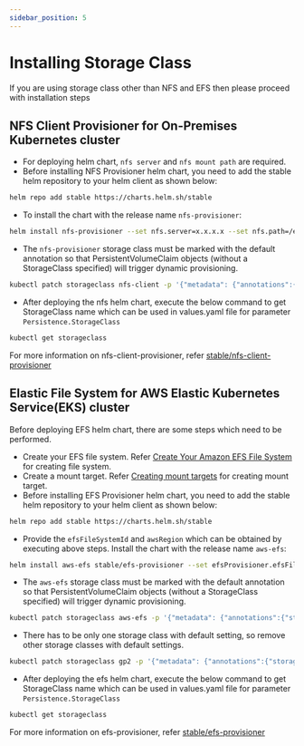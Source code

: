 ```yaml
---
sidebar_position: 5
---
```


# Installing Storage Class
 If you are using storage class other than NFS and EFS then please proceed with installation steps
## NFS Client Provisioner for On-Premises Kubernetes cluster
* For deploying helm chart, `nfs server` and `nfs mount path` are required.
* Before installing NFS Provisioner helm chart, you need to add the stable helm repository to your helm client as shown below:
```bash
helm repo add stable https://charts.helm.sh/stable
```
* To install the chart with the release name `nfs-provisioner`:
```bash
helm install nfs-provisioner --set nfs.server=x.x.x.x --set nfs.path=/exported/path stable/nfs-client-provisioner
```
* The `nfs-provisioner` storage class must be marked with the default annotation so that PersistentVolumeClaim objects (without a StorageClass specified) will trigger dynamic provisioning.
```bash
kubectl patch storageclass nfs-client -p '{"metadata": {"annotations":{"storageclass.kubernetes.io/is-default-class":"true"}}}'
```
* After deploying the nfs helm chart, execute the below command to get StorageClass name which can be used in values.yaml file for parameter `Persistence.StorageClass`
```bash
kubectl get storageclass
```
For more information on nfs-client-provisioner, refer [stable/nfs-client-provisioner](https://github.com/helm/charts/tree/master/stable/nfs-client-provisioner)
## Elastic File System for AWS Elastic Kubernetes Service(EKS) cluster 
Before deploying EFS helm chart, there are some steps which need to be performed.
* Create your EFS file system. Refer [Create Your Amazon EFS File System](https://docs.aws.amazon.com/efs/latest/ug/gs-step-two-create-efs-resources.html) for creating file system.
* Create a mount target. Refer [Creating mount targets](https://docs.aws.amazon.com/efs/latest/ug/accessing-fs.html) for creating mount target.
* Before installing EFS Provisioner helm chart, you need to add the stable helm repository to your helm client as shown below:
```bash
helm repo add stable https://charts.helm.sh/stable
```
* Provide the `efsFileSystemId` and `awsRegion` which can be obtained by executing above steps. Install the chart with the release name `aws-efs`:
```bash
helm install aws-efs stable/efs-provisioner --set efsProvisioner.efsFileSystemId=fs-12345678 --set efsProvisioner.awsRegion=us-east-2
```
* The `aws-efs` storage class must be marked with the default annotation so that PersistentVolumeClaim objects (without a StorageClass specified) will trigger dynamic provisioning.
```bash
kubectl patch storageclass aws-efs -p '{"metadata": {"annotations":{"storageclass.kubernetes.io/is-default-class":"true"}}}'
```
* There has to be only one storage class with default setting, so remove other storage classes with default settings.
```bash
kubectl patch storageclass gp2 -p '{"metadata": {"annotations":{"storageclass.kubernetes.io/is-default-class":"false"}}}'
```
* After deploying the efs helm chart, execute the below command to get StorageClass name which can be used in values.yaml file for parameter `Persistence.StorageClass`
```bash
kubectl get storageclass
```
For more information on efs-provisioner, refer [stable/efs-provisioner](https://github.com/helm/charts/tree/master/stable/efs-provisioner)
